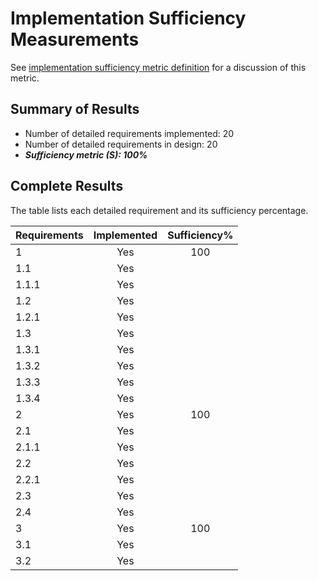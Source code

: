 # Implementation Sufficiency Measurements

See [implementation sufficiency metric definition](../metric-definitions/implementation-sufficiency-metric.md) for a discussion of this metric.


## Summary of Results

* Number of detailed requirements implemented: 20
* Number of detailed requirements in design: 20
* ***Sufficiency metric (S): 100%***

## Complete Results

The table lists each detailed requirement and its sufficiency percentage.

Requirements | Implemented | Sufficiency%
--- | :---: | :---:
1 | Yes | 100
1.1 | Yes | 
1.1.1 | Yes |
1.2 | Yes |
1.2.1 | Yes |
1.3 | Yes |
1.3.1 | Yes |	
1.3.2 | Yes |
1.3.3 | Yes |
1.3.4 | Yes |
2 | Yes | 100
2.1 | Yes | 
2.1.1 | Yes |
2.2 | Yes |
2.2.1 | Yes |
2.3 | Yes |	
2.4 | Yes |	
3 | Yes | 100
3.1 | Yes |
3.2 | Yes |

